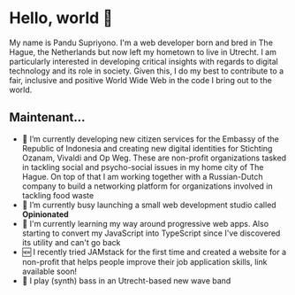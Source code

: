 # Hello, world 👋

My name is Pandu Supriyono. I'm a web developer born and bred in The Hague, the Netherlands but now
left my hometown to live in Utrecht. I am particularly interested in developing critical insights
with regards to digital technology and its role in society. Given this, I do my
best to contribute to a fair, inclusive and positive World Wide Web in the code
I bring out to the world.

## Maintenant...

- 🔭 I’m currently developing new citizen services for the Embassy of the Republic of Indonesia and creating new digital identities for Stichting Ozanam, Vivaldi and Op Weg. These are non-profit organizations tasked in tackling social and psycho-social issues in my home city of The Hague. On top of that I am working together with a Russian-Dutch company to build a networking platform for organizations involved in tackling food waste
- 🌱 I’m currently busy launching a small web development studio called __Opinionated__
- 📖 I'm currently learning my way around progressive web apps. Also starting to convert my JavaScript into TypeScript since I've discovered its utility and can't go back
- 🆕 I recently tried JAMstack for the first time and created a website for a non-profit that helps people improve their job application skills, link available soon!
- 🎸 I play (synth) bass in an Utrecht-based new wave band
